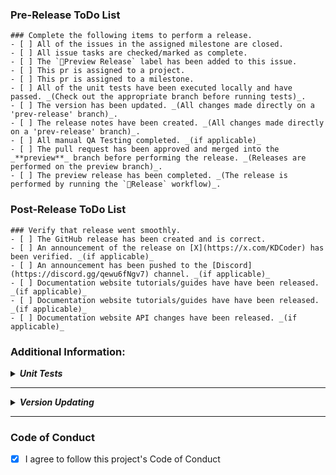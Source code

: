 ### Pre-Release ToDo List

```[tasklist]
### Complete the following items to perform a release.
- [ ] All of the issues in the assigned milestone are closed.
- [ ] All issue tasks are checked/marked as complete.
- [ ] The `🚀Preview Release` label has been added to this issue.
- [ ] This pr is assigned to a project.
- [ ] This pr is assigned to a milestone.
- [ ] All of the unit tests have been executed locally and have passed. _(Check out the appropriate branch before running tests)_.
- [ ] The version has been updated. _(All changes made directly on a 'prev-release' branch)_.
- [ ] The release notes have been created. _(All changes made directly on a 'prev-release' branch)_.
- [ ] All manual QA Testing completed. _(if applicable)_
- [ ] The pull request has been approved and merged into the _**preview**_ branch before performing the release. _(Releases are performed on the preview branch)_.
- [ ] The preview release has been completed. _(The release is performed by running the `🚀Release` workflow)_.
```

### Post-Release ToDo List

```[tasklist]
### Verify that release went smoothly.
- [ ] The GitHub release has been created and is correct. 
- [ ] An announcement of the release on [X](https://x.com/KDCoder) has been verified. _(if applicable)_
- [ ] An announcement has been pushed to the [Discord](https://discord.gg/qewu6fNgv7) channel. _(if applicable)_
- [ ] Documentation website tutorials/guides have have been released. _(if applicable)_
- [ ] Documentation website tutorials/guides have have been released. _(if applicable)_
- [ ] Documentation website API changes have been released. _(if applicable)_
```

### Additional Information:

**_<details closed><summary>Unit Tests</summary>_**

Reasons for local unit test execution:
- Unit tests might pass locally but not in the CI environment during the status check process or vice-versa.
- Tests might pass on the developer's machine but not necessarily on the code reviewer's machine.
</details>

---

**_<details closed><summary>Version Updating</summary>_**

The version can be updated by setting the values of the `version` JSON value in the `deno.json` file.

``` json
{
	"version": "v1.2.3-preview.4",
    ...
}
```
</details>

---

### Code of Conduct

- [x]  I agree to follow this project's Code of Conduct
